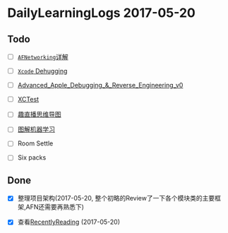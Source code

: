 # DailyLearningLogs  2017-05-20

## Todo

- [ ] [`AFNetworking`详解](https://github.com/Draveness/Analyze/blob/master/contents/AFNetworking/AFNetworking%20%E6%A6%82%E8%BF%B0%EF%BC%88%E4%B8%80%EF%BC%89.md)
- [ ] [`Xcode` Dehugging](https://classroom.udacity.com/courses/ud774/lessons/4377638660/concepts/43871786240923)
- [ ] [Advanced_Apple_Debugging_&_Reverse_Engineering_v0]()
- [ ] [XCTest](https://www.raywenderlich.com/118482/new-video-tutorial-series-testing-in-ios)
- [ ] [趣直播思维导图](http://m.quzhiboapp.com/#!/intro/125)
- [ ] [图解机器学习]()

- [ ] Room Settle
- [ ] Six packs  

## Done

- [x] 整理项目架构(2017-05-20, 整个初略的Review了一下各个模块类的主要框架,AFN还需要再熟悉下)
- [x] 查看[RecentlyReading](https://github.com/FrizzleFur/DailyLearning/blob/master/RecentlyReading.md) (2017-05-20)


